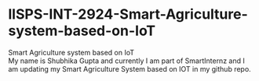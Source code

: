 # llSPS-INT-2924-Smart-Agriculture-system-based-on-IoT
Smart Agriculture system based on IoT  
My name is Shubhika Gupta and currently I am part of SmartInternz and I am updating my Smart Agriculture System based on IOT in my github repo. 
